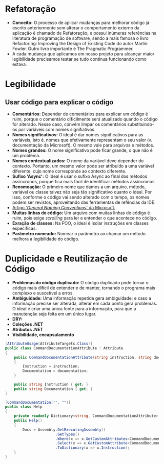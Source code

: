 # Refatoração
- **Conceito:** O processo de aplicar mudanças para melhorar código já escrito anteriormente sem alterar o comportamento externo da aplicação é chamado de Refatoração, e possui inúmeras referências na literatura de programação de software, sendo a mais famosa o livro Refactoring: Improving the Design of Existing Code do autor Martin Fowler. Outro livro importante é The Pragmatic Programmer.
- A cada mudança que aplicamos em nosso projeto para alcançar maior legibilidade precisamos testar se tudo continua funcionando como estava.

# Legibilidade
## Usar código para explicar o código
- **Comentários:** Depender de comentários para explicar um código é ruim, porque o comentário dificilmente será atualizado quando o código for alterado. Nesse caso, convém limpar os comentários substituindo-os por variáveis com nomes signifiativos.
- **Nomes significativos:** O ideal é dar nomes significativos para as variáveis, isto é, nomes que efetivamente representam o seu valor (v. documentação da Microsoft). O mesmo vale para arquivos e métodos.
- **Nomes grandes:** O nome significativo pode ficar grande, o que não é um problema.
- **Nomes contextualizados:** O nome da variável deve depender do contexto. Portanto, um mesmo valor pode ser atribuído a uma variável diferente, cujo nome corresponde ao contexto diferente.
- **Sufixo 'Async':** O ideal é usar o sufixo Async ao final dos métodos assíncronos, porque fica mais fácil de identificar métodos assíncronos.
- **Renomeação:** O primeiro nome que damos a um arquivo, método, variável ou classe talvez não seja tão significativo quanto o ideal. Por isso, conforme o código vai sendo alterado com o tempo, os nomes podem ser revistos, aproveitando das ferramentas de refências da IDE.
- [Artigo '_General Naming Conventions_' da Microsoft.](https://learn.microsoft.com/en-us/dotnet/standard/design-guidelines/general-naming-conventions)
- **Muitas linhas de código:** Um arquivo com muitas linhas de código é ruim, pois exige _scrolling_ para ler e entender o que acontece no código.
- **Exração de classes:** Na POO, o ideal é isolar instruções em classes específicas.
- **Parâmetro nomeado:** Nomear o parâmetro ao chamar um método melhora a legibilidade do código.

# Duplicidade e Reutilização de Código
- **Problemas do código duplicado:** O código duplicado pode tornar o código mais difícil de entender e de manter, tornando o programa mais complexo e suscetível a erros.
- **Ambiguidade:** Uma informação repetida gera ambiguidade; e caso a informação precise ser alterada, alterar em cada ponto gera problemas. O ideal é criar uma única fonte para a informação, para que a manutenção seja feita em um único lugar.
- **DRY:** 
- **Coleções .NET**
- **Atributos .NET**
- **Visibilidade, encapsulamento**

```csharp
[AttributeUsage(AttributeTargets.Class)]
public class CommandDocumentationAttribute : Attribute
{
    public CommandDocumentationAttribute(string instruction, string documentation)
    {
        Instruction = instruction;
        Documentation = documentation;
    }

    public string Instruction { get; }
    public string Documentation { get; }
}

[CommandDocumentation("", "")]
public class Help
{
    private readonly Dictionary<string, CommandDocumentationAttribute> Docs;
    public Help()
    {
        Docs = Assembly.GetExecutingAssembly()
                       .GetTypes()
                       .Where(x => x.GetCustomAttributes<CommandDocumentationAttribute>().Any())
                       .Select(x => x.GetCustomAttribute<CommandDocumentationAttribute>()!)
                       .ToDictionary(x => x.Instruction);
    }
}
```
